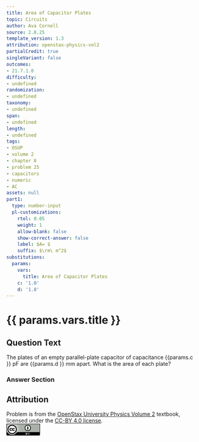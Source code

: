 ```yaml
---
title: Area of Capacitor Plates
topic: Circuits
author: Ava Cornell
source: 2.8.25
template_version: 1.3
attribution: openstax-physics-vol2
partialCredit: true
singleVariant: false
outcomes:
- 21.7.1.0
difficulty:
- undefined
randomization:
- undefined
taxonomy:
- undefined
span:
- undefined
length:
- undefined
tags:
- OSUP
- volume 2
- chapter 8
- problem 25
- capacitors
- numeric
- AC
assets: null
part1:
  type: number-input
  pl-customizations:
    rtol: 0.05
    weight: 1
    allow-blank: false
    show-correct-answer: false
    label: $A= $
    suffix: $\rm\ m^2$
substitutions:
  params:
    vars:
      title: Area of Capacitor Plates
    c: '1.0'
    d: '1.8'
---
```

# {{ params.vars.title }}

## Question Text

The plates of an empty parallel-plate capacitor of capacitance {{params.c }}$\textrm{ pF}$ are {{params.d }}$\textrm{ mm}$ apart. What is the area of each plate?

### Answer Section

## Attribution

Problem is from the [OpenStax University Physics Volume 2](https://openstax.org/details/books/university-physics-volume-2) textbook, licensed under the [CC-BY 4.0 license](https://creativecommons.org/licenses/by/4.0/).<br>![Image representing the Creative Commons 4.0 BY license.](https://raw.githubusercontent.com/firasm/bits/master/by.png)